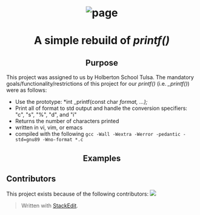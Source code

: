 # <center>![page](https://github.com/matiassingers/awesome-readme/blob/master/icon.png?raw=true)


# <center>A simple rebuild of *printf()*

## <center> Purpose

This project was assigned to us by Holberton School Tulsa. The mandatory goals/functionality/restrictions of this project for our *printf()* (i.e. *_printf()*) were as follows:
- Use the prototype: *int _printf(const char *format, ...);*
- Print all of format to std output and handle the conversion specifiers: "c", "s", "%", "d", and "i"
- Returns the number of characters printed
- written in vi, vim, or emacs
- compiled with the following `gcc -Wall -Wextra -Werror -pedantic -std=gnu89 -Wno-format *.c`

## <center>Examples

## Contributors
This project exists because of the following contributors:
<a href="https://github.com/bsbanotto"><img src="https://avatars.githubusercontent.com/u/88809937?v=4"></a>

> Written with [StackEdit](https://stackedit.io/).
